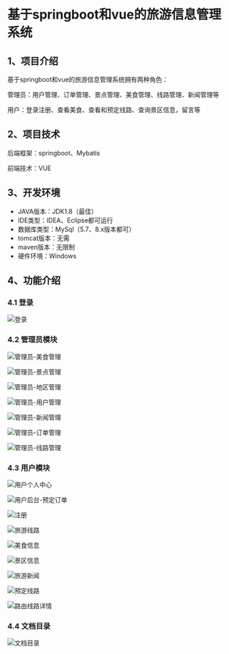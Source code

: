 # 基于springboot和vue的旅游信息管理系统



## 1、项目介绍

基于springboot和vue的旅游信息管理系统拥有两种角色：

管理员：用户管理、订单管理、景点管理、美食管理、线路管理、新闻管理等

用户：登录注册、查看美食、查看和预定线路、查询景区信息，留言等

## 2、项目技术

后端框架：springboot、Mybatis

前端技术：VUE

## 3、开发环境

- JAVA版本：JDK1.8（最佳）
- IDE类型：IDEA、Eclipse都可运行
- 数据库类型：MySql（5.7、8.x版本都可） 
- tomcat版本：无需
- maven版本：无限制
- 硬件环境：Windows


## 4、功能介绍

### 4.1 登录

![登录](https://www.codeshop.fun/Typora-Images/202408131857308.jpg)

### 4.2 管理员模块

![管理员-美食管理](https://www.codeshop.fun/Typora-Images/202408131857316.jpg)

![管理员-景点管理](https://www.codeshop.fun/Typora-Images/202408131857197.jpg)

![管理员-地区管理](https://www.codeshop.fun/Typora-Images/202408131857176.jpg)

![管理员-用户管理](https://www.codeshop.fun/Typora-Images/202408131857237.jpg)

![管理员-新闻管理](https://www.codeshop.fun/Typora-Images/202408131857256.jpg)

![管理员-订单管理](https://www.codeshop.fun/Typora-Images/202408131857372.jpg)

![管理员-线路管理](https://www.codeshop.fun/Typora-Images/202408131857602.jpg)

### 4.3 用户模块

![用户个人中心](https://www.codeshop.fun/Typora-Images/202408131858609.jpg)

![用户后台-预定订单](https://www.codeshop.fun/Typora-Images/202408131858584.jpg)

![注册](https://www.codeshop.fun/Typora-Images/202408131858597.jpg)

![旅游线路](https://www.codeshop.fun/Typora-Images/202408131858626.jpg)

![美食信息](https://www.codeshop.fun/Typora-Images/202408131858663.jpg)

![景区信息](https://www.codeshop.fun/Typora-Images/202408131858693.jpg)

![旅游新闻](https://www.codeshop.fun/Typora-Images/202408131858274.jpg)

![预定线路](https://www.codeshop.fun/Typora-Images/202408131858354.jpg)

![路由线路详情](https://www.codeshop.fun/Typora-Images/202408131858485.jpg)

### 4.4 文档目录

![文档目录](https://www.codeshop.fun/Typora-Images/202408131857307.jpg)





